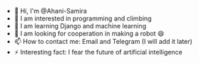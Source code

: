 - 👋 Hi, I'm @Ahani-Samira
- 👀 I am interested in programming and climbing
- 🌱 I am learning Django and machine learning
- 💞️ I am looking for cooperation in making a robot 😄
- 📫 How to contact me: Email and Telegram (I will add it later)
- ⚡ Interesting fact: I fear the future of artificial intelligence

<!---
Ahani-Samira/Ahani-Samira is a ✨ special ✨ repository because its `README.md` (this file) appears on your GitHub profile.
You can click the Preview link to take a look at your changes.
--->
